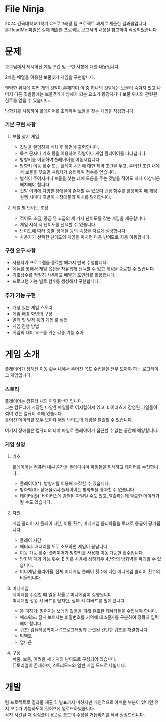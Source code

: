 # **File Ninja**
2024 건국대학교 1학기 C프로그래밍 팀 프로젝트 과제로 제출한 결과물입니다.   
본 ReadMe 파일은 실제 제출한 프로젝트 보고서의 내용을 참고하여 작성되었습니다.   

# 문제
교수님께서 제시하신 게임 조건 및 구현 사항에 대한 내용입니다.   

2차원 배열을 이용한 보물찾기 게임을 구현합니다.   

랜덤한 위치에 여러 개의 깃발이 존재하며 이 중 하나의 깃발에는 보물이 숨겨져 있고 나머지 다른 깃발들에는 보물찾기에 방해가 되는 요소가 등장하거나 보물 위치와 관련된 힌트를 얻을 수 있습니다.   

방향키를 사용하여 플레이어를 조작하며 보물을 찾는 게임을 작성합니다.

### 기본 구현 사항
1. 보물 찾기 게임
   - 깃발을 랜덤하게 배치 후 화면에 출력합니다.
   - 특수 문자나 기호 등을 이용하여 깃발이나 게임 플레이어를 나타냅니다.
   - 방향키를 이동하여 플레이어를 이동시킵니다.
   - 방향키 이동 횟수 또는 플레이 시간에 대한 제약 조건을 두고, 주어진 조건 내에서 보물을 찾으면 사용자가 승리하여 점수를 얻습니다.
   - 벌칙이 주어지거나 보물을 찾는 데에 도움을 주는 깃발을 적어도 하나 이상씩은 배치해야 합니다.
   - 깃발 이외에 다양한 장애물이 존재할 수 있으며 랜덤 함수를 활용하여 매 게임 실행 시마다 깃발이나 장애물의 위치를 달리합니다.
      
2. 레벨 별 난이도 조정
   - 적어도 초금, 중금 및 고급의 세 가지 난이도를 갖는 게임을 제공합니다.
   - 게임 시작 시 난이도를 선택할 수 있습니다.
   - 난이도에 따라 깃발, 장애물 등의 속성을 다르게 설정합니다.
   - 사용자가 선택한 난이도의 게임을 마치면 다음 난이도로 자동 이동합니다.
     
### 구현 요구 사항
 - 사용자가 프로그램을 종료할 때까지 반복 수행합니다.
 - 메뉴를 통해서 게임 옵션을 자유롭게 선택할 수 있고 게임을 종료할 수 있습니다.
 - 기호상수를 적절히 사용하고 배열과 포인터를 활용합니다.
 - 프로그램 기능 별로 함수를 생성해서 구현합니다.
     
### 추가 기능 구현
 - 개성 있는 게임 스토리
 - 게임 배경 화면의 구성
 - 벌칙 및 벌점 등의 게임 룰 설정
 - 게임 진행 방법
 - 게임의 재미 요소를 위한 각종 기능 추가

# 게임 소개
플레이어가 정해진 이동 횟수 내에서 주어진 목표 수집물을 전부 모아야 하는 로그라이크 게임입니다.   

### 스토리
플레이어는 컴퓨터 내의 파일 탐색기입니다.   
그는 컴퓨터에 저장된 다양한 파일들로 어지럽혀져 있고, 바이러스에 감염된 파일들이 섞여 있는 컴퓨터 속에 있습니다.   
흩어진 데이터를 모두 모아야 해당 난이도의 게임을 탈출할 수 있습니다.   

여기서 장애물은 컴퓨터의 더미 파일로 플레이어가 접근할 수 없는 공간에 해당합니다.   

### 게임 설명
1. 기호

   플레이어는 컴퓨터 내부 공간을 돌아다니며 파일들을 탐색하고 데이터를 수집합니다.
   - 플레이어(*): 방향키를 이용해 조작할 수 있습니다.
   - 방화벽(#): 장애물로써 플레이어는 방화벽을 통과할 수 없습니다.
   - 데이터(@): 바이러스에 감염된 파일일 수도 있고, 탈출하는데 필요한 데이터가 될 수도 있습니다.
    
2. 자원
   
   게임 클리어 시 플레이 시간, 이동 횟수, 미니게임 클리어율을 토대로 등급이 평가됩니다.
   - 플레이 시간 
   - 배터리: 배터리를 모두 소모하면 게임이 끝납니다.
   - 이동 가능 횟수: 플레이어가 방향키를 사용해 이동 가능한 횟수입니다.
   - 방화벽 파괴 가능 횟수: E 키를 사용해 상하좌우 4방향의 방화벽을 파괴할 수 있습니다.
   - 미니게임 클리어율: 전체 미니게임 플레이 횟수에 대한 미니게임 클리어 횟수의 비율입니다.
    
3. 미니게임   
   데이터를 수집할 때 일정 확률로 미니게임이 실행됩니다.   
   미니게임 성공 시 버프를 얻지만, 실패 시 디버프를 얻게 됩니다.   
    - 똥 피하기: 떨어지는 쓰레기 값들을 피해 유효한 데이터들을 수집해야 합니다.
    - 패스워드: 잠시 보여지는 비밀번호를 기억해 대소문자를 구분하여 정확히 입력해야 합니다.
    - 퀴즈: 컴퓨터공학이나 C프로그래밍과 관련된 간단한 퀴즈를 해결합니다.
    - 틱택토
    - 업다운
    
4. 구성   
  쉬움, 보통, 어려움 세 가지의 난이도로 구성되어 있습니다.   
  듀토리얼이 존재하며, 스토리모드와 일반 게임 모드로 나뉩니다.

# 개발 
팀 프로젝트로 결과물 제출 및 발표까지 마쳤지만 개인적으로 아쉬운 부분이 있다면 유지 보수가 가능하도록 깃허브에 업로드하였습니다.   
각자 시간날 때 심심풀이 용으로 코드의 수정을 거듭하기를 적극 권장드립니다.   

